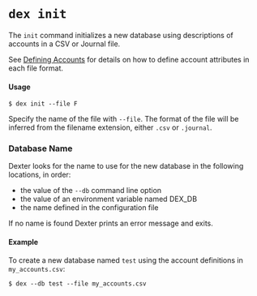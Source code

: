 # `dex init`

The `init` command initializes a new database using descriptions of accounts in a CSV or Journal file.

See [Defining Accounts](accounts.md) for details on how to define account attributes in each file format.

#### Usage


```
$ dex init --file F
```

Specify the name of the file with `--file`.
The format of the file will be inferred from the filename extension, either `.csv` or `.journal`.

### Database Name

Dexter looks for the name to use for the new database in the following locations, in order:

* the value of the `--db` command line option
* the value of an environment variable named DEX_DB
* the name defined in the configuration file

If no name is found Dexter prints an error message and exits.

<!-- If the database exists already the command will print a warning and exit.
To replace an existing database use `--force`. -->

#### Example

To create a new database named `test` using the account definitions in `my_accounts.csv`:
```shell
$ dex --db test --file my_accounts.csv
```
